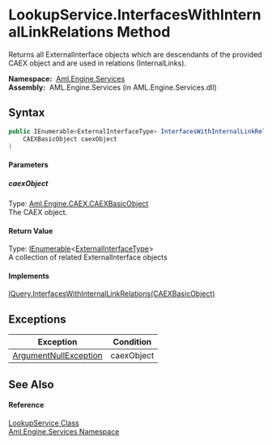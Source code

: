 LookupService.InterfacesWithInternalLinkRelations Method
========================================================
Returns all ExternalInterface objects which are descendants of the provided CAEX object and are used in relations (InternalLinks).

  **Namespace:**  [Aml.Engine.Services][1]  
  **Assembly:**  AML.Engine.Services (in AML.Engine.Services.dll)

Syntax
------

```csharp
public IEnumerable<ExternalInterfaceType> InterfacesWithInternalLinkRelations(
	CAEXBasicObject caexObject
)
```

#### Parameters

##### *caexObject*
Type: [Aml.Engine.CAEX.CAEXBasicObject][2]  
The CAEX object.

#### Return Value
Type: [IEnumerable][3]&lt;[ExternalInterfaceType][4]>  
 A collection of related ExternalInterface objects 
#### Implements
[IQuery.InterfacesWithInternalLinkRelations(CAEXBasicObject)][5]  


Exceptions
----------

Exception                  | Condition  
-------------------------- | ---------- 
[ArgumentNullException][6] | caexObject 


See Also
--------

#### Reference
[LookupService Class][7]  
[Aml.Engine.Services Namespace][1]  

[1]: ../README.md
[2]: ../../Aml.Engine.CAEX/CAEXBasicObject/README.md
[3]: https://docs.microsoft.com/dotnet/api/system.collections.generic.ienumerable-1
[4]: ../../Aml.Engine.CAEX/ExternalInterfaceType/README.md
[5]: ../../Aml.Engine.Services.Interfaces/IQuery/InterfacesWithInternalLinkRelations.md
[6]: https://docs.microsoft.com/dotnet/api/system.argumentnullexception
[7]: README.md
[8]: https://www.automationml.org
[9]: ../../icons/logoShade.png